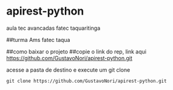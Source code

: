 # apirest-python
aula tec avancadas fatec taquaritinga

##turma Ams fatec taqua


##como baixar o projeto
##copie o link do rep, link aqui 
https://github.com/GustavoNori/apirest-python.git

acesse a pasta de destino e execute um git clone

`git clone https://github.com/GustavoNori/apirest-python.git`